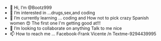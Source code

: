 - 👋 Hi, I’m @Bootz999
- 👀 I’m interested in ...drugs,sex,and coding 
- 🌱 I’m currently learning ... coding and
How not to pick crazy Spanish women 😍
The first one I'm getting good at!!! 
- 💞️ I’m looking to collaborate on anything
Talk to me nice
- 📫 How to reach me ...
 Facebook-Frank Vicente /n
 Textme-9294439995

<!---
Bootz999/Bootz999 is a ✨ special ✨ repository because its `README.md` (this file) appears on your GitHub profile.
You can click the Preview link to take a look at your changes.
--->
